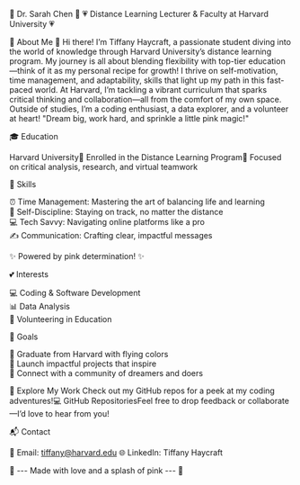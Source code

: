 

🌸 Dr. Sarah Chen 🌸
💗 Distance Learning Lecturer & Faculty at Harvard University 💗

  



💖 About Me
👋 Hi there! I’m Tiffany Haycraft, a passionate student diving into the world of knowledge through Harvard University’s distance learning program. My journey is all about blending flexibility with top-tier education—think of it as my personal recipe for growth! I thrive on self-motivation, time management, and adaptability, skills that light up my path in this fast-paced world.
At Harvard, I’m tackling a vibrant curriculum that sparks critical thinking and collaboration—all from the comfort of my own space. Outside of studies, I’m a coding enthusiast, a data explorer, and a volunteer at heart!
"Dream big, work hard, and sprinkle a little pink magic!"


🎓 Education

Harvard University🌟 Enrolled in the Distance Learning Program🌟 Focused on critical analysis, research, and virtual teamwork  


🌟 Skills

⏰ Time Management: Mastering the art of balancing life and learning  
💪 Self-Discipline: Staying on track, no matter the distance  
💻 Tech Savvy: Navigating online platforms like a pro  
✍️ Communication: Crafting clear, impactful messages

✨ Powered by pink determination! ✨


💕 Interests

💻 Coding & Software Development  
📊 Data Analysis  
🤝 Volunteering in Education


🎯 Goals

🌸 Graduate from Harvard with flying colors  
🚀 Launch impactful projects that inspire  
💞 Connect with a community of dreamers and doers


📂 Explore My Work
Check out my GitHub repos for a peek at my coding adventures!💻 GitHub RepositoriesFeel free to drop feedback or collaborate—I’d love to hear from you!

📬 Contact

💌 Email: tiffany@harvard.edu
🌐 LinkedIn: Tiffany Haycraft




💖 --- Made with love and a splash of pink --- 💖

